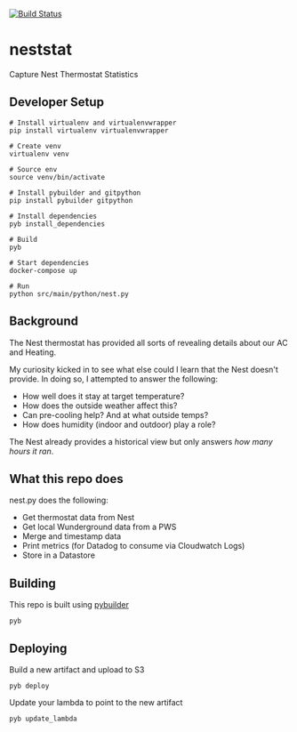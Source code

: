 [![Build Status](https://travis-ci.org/jsurls/neststat.svg?branch=master)](https://travis-ci.org/jsurls/neststat)
# neststat
Capture Nest Thermostat Statistics


## Developer Setup
```
# Install virtualenv and virtualenvwrapper
pip install virtualenv virtualenvwrapper

# Create venv
virtualenv venv

# Source env
source venv/bin/activate

# Install pybuilder and gitpython
pip install pybuilder gitpython

# Install dependencies
pyb install_dependencies

# Build
pyb

# Start dependencies
docker-compose up

# Run
python src/main/python/nest.py
```


## Background
The Nest thermostat has provided all sorts of revealing details about our AC and Heating.

My curiosity kicked in to see what else could I learn that the Nest doesn't provide. In doing so,
 I attempted to answer the following:
 - How well does it stay at target temperature?
 - How does the outside weather affect this?
 - Can pre-cooling help? And at what outside temps?
 - How does humidity (indoor and outdoor) play a role?
 
The Nest already provides a historical view but only answers *how many hours it ran*.

## What this repo does
nest.py does the following:
 - Get thermostat data from Nest
 - Get local Wunderground data from a PWS
 - Merge and timestamp data
 - Print metrics (for Datadog to consume via Cloudwatch Logs)
 - Store in a Datastore
 
## Building
This repo is built using [pybuilder](http://pybuilder.github.io/)
```
pyb
```

## Deploying
Build a new artifact and upload to S3
```
pyb deploy
```

Update your lambda to point to the new artifact
```
pyb update_lambda
```
